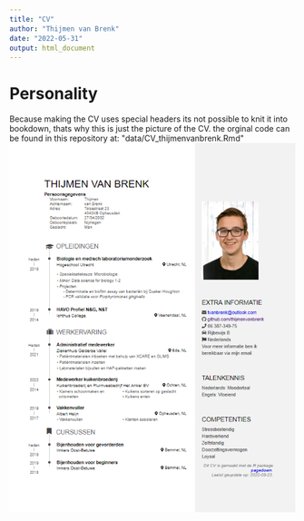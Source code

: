 ```yaml
---
title: "CV"
author: "Thijmen van Brenk"
date: "2022-05-31"
output: html_document
---
```

# Personality

Because making the CV uses special headers its not possible to knit it into bookdown, thats why this is just the picture of the CV. the orginal code can be found in this repository at: "data/CV_thijmenvanbrenk.Rmd"
![](data/CV_thijmenvanbrenk.png)
